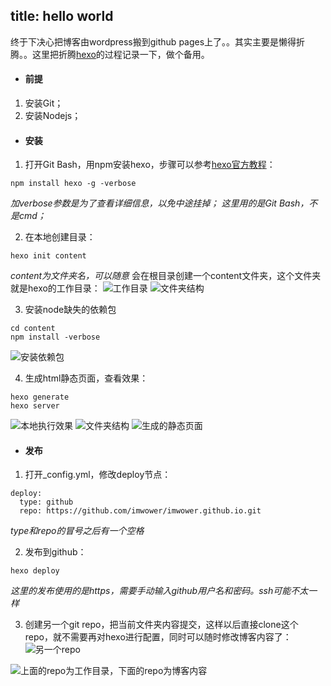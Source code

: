 title: hello world
---

终于下决心把博客由wordpress搬到github pages上了。。其实主要是懒得折腾。。这里把折腾[hexo](http://hexo.io/ "hexo")的过程记录一下，做个备用。

- #### 前提


1. 安装Git；
2. 安装Nodejs；


- #### 安装


1.  打开Git Bash，用npm安装hexo，步骤可以参考[hexo官方教程](http://hexo.io/)：
````
npm install hexo -g -verbose
````
*加verbose参数是为了查看详细信息，以免中途挂掉；*
*这里用的是Git Bash，不是cmd；*

2.  在本地创建目录：
````
hexo init content
````
*content为文件夹名，可以随意*
会在根目录创建一个content文件夹，这个文件夹就是hexo的工作目录：
![工作目录](http://upload-images.jianshu.io/upload_images/44230-4c07ec89090ea6f6.png)
![文件夹结构](http://upload-images.jianshu.io/upload_images/44230-ea6ab72972bff246.png)

3.  安装node缺失的依赖包
````
cd content
npm install -verbose
````
![安装依赖包](http://upload-images.jianshu.io/upload_images/44230-2a7d3f4ba53fcdb7.png)

4.  生成html静态页面，查看效果：
````
hexo generate
hexo server
````
![本地执行效果](http://upload-images.jianshu.io/upload_images/44230-f01b713d264754ab.png)
![文件夹结构](http://upload-images.jianshu.io/upload_images/44230-f6eb4485c95cb61f.png)
![生成的静态页面](http://upload-images.jianshu.io/upload_images/44230-1eb8b16b73831d83.png)


- #### 发布


1.  打开_config.yml，修改deploy节点：
````
deploy:
  type: github
  repo: https://github.com/imwower/imwower.github.io.git
````
*type和repo的冒号之后有一个空格*

2.  发布到github：
````
hexo deploy
````
*这里的发布使用的是https，需要手动输入github用户名和密码。ssh可能不太一样*

3. 创建另一个git repo，把当前文件夹内容提交，这样以后直接clone这个repo，就不需要再对hexo进行配置，同时可以随时修改博客内容了：
![另一个repo](http://upload-images.jianshu.io/upload_images/44230-aed8fffb03d3df60.png)

![上面的repo为工作目录，下面的repo为博客内容](http://upload-images.jianshu.io/upload_images/44230-6c60b2dbb17949a4.png)
